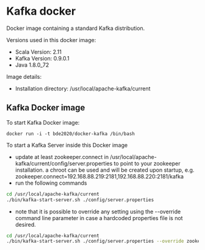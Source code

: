 # Kafka docker

Docker image containing a standard Kafka distribution.

Versions used in this docker image:
* Scala Version: 2.11
* Kafka Version: 0.9.0.1
* Java 1.8.0_72

Image details:
* Installation directory: /usr/local/apache-kafka/current

## Kafka Docker image

To start Kafka Docker image:

    docker run -i -t bde2020/docker-kafka /bin/bash
    
To start a Kafka Server inside this Docker image
* update at least zookeeper.connect in /usr/local/apache-kafka/current/config/server.properties to point to your zookeeper installation. a chroot can be used and will be created upon startup, e.g. zookeeper.connect=192.168.88.219:2181,192.168.88.220:2181/kafka
* run the following commands

 ```bash
cd /usr/local/apache-kafka/current
./bin/kafka-start-server.sh ./config/server.properties
```

* note that it is possible to override any setting using the --override command line parameter in case a hardcoded properties file is not desired.

 ```bash
cd /usr/local/apache-kafka/current
./bin/kafka-start-server.sh ./config/server.properties --override zookeeper.connect=192.168.88.219:2181,192.168.88.229:2181
```
